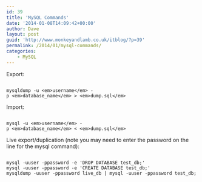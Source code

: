 ```yaml
---
id: 39
title: 'MySQL Commands'
date: '2014-01-08T14:09:42+00:00'
author: Dave
layout: post
guid: 'http://www.monkeyandlamb.co.uk/itblog/?p=39'
permalink: /2014/01/mysql-commands/
categories:
    - MySQL
---
```


Export:

```

mysqldump -u <em>username</em> -p <em>database_name</em> > <em>dump.sql</em>
```

Import:

```

mysql -u <em>username</em> -p <em>database_name</em> < <em>dump.sql</em>
```

Live export/duplication (note you may need to enter the password on the line for the mysql command):

```

mysql -uuser -ppassword -e 'DROP DATABASE test_db;'
mysql -uuser -ppassword -e 'CREATE DATABASE test_db;'
mysqldump -uuser -ppassword live_db | mysql -uuser -ppassword test_db;
```